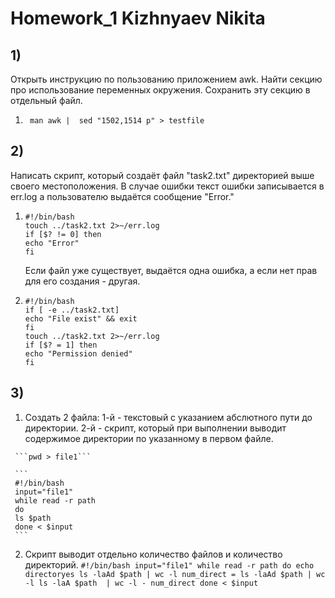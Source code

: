 # Homework_1 Kizhnyaev Nikita
## 1)
  Открыть инструкцию по пользованию приложением awk. Найти секцию про использование переменных окружения. Сохранить эту секцию в отдельный файл.
  1) ``` man awk |  sed "1502,1514 p" > testfile```
## 2)
  Написать скрипт, который создаёт файл "task2.txt" директорией выше своего местоположения. В случае ошибки текст ошибки записывается в err.log а пользователю выдаётся сообщение "Error."
  1) ```
     #!/bin/bash
     touch ../task2.txt 2>~/err.log
     if [$? != 0] then 
     echo "Error"
     fi
     ```
      Если файл уже существует, выдаётся одна ошибка, а если нет прав для его создания - другая.
   2) ```
      #!/bin/bash
      if [ -e ../task2.txt]
      echo "File exist" && exit
      fi 
      touch ../task2.txt 2>~/err.log
      if [$? = 1] then 
      echo "Permission denied"
      fi
      ```
## 3)
   1) Создать 2 файла: 1-й - текстовый с указанием абслютного пути до директории. 2-й - скрипт, который при выполнении выводит содержимое директории по указанному в первом файле.
   
     ```pwd > file1```
     
     ```
     #!/bin/bash
     input="file1"
     while read -r path
     do
     ls $path
     done < $input
     ```
   2) Скрипт выводит отдельно количество файлов и количество директорий.
     ```
     #!/bin/bash
     input="file1"
     while read -r path
     do
     echo directoryes
     ls -laAd $path | wc -l
     num_direct = ls -laAd $path | wc -l
     ls -laA $path  | wc -l - num_direct
     done < $input
     ```

